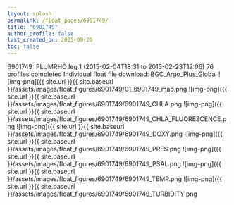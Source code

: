 ```yaml
---
layout: splash
permalink: /float_pages/6901749/
title: "6901749"
author_profile: false
last_created_on: 2025-09-26
toc: false
---
```

 
6901749: PLUMRHO leg 1 (2015-02-04T18:31 to 2015-02-23T12:06)
76 profiles completed
Individual float file download: [BGC_Argo_Plus_Global](https://ftp.soest.hawaii.edu/bgc_argo_plus/Individual_Floats/outliers_removed/6901749_Sprof_processed.nc)
![img-png]({{ site.url }}{{ site.baseurl }}/assets/images/float_figures/6901749/01_6901749_map.png
![img-png]({{ site.url }}{{ site.baseurl }}/assets/images/float_figures/6901749/6901749_CHLA.png
![img-png]({{ site.url }}{{ site.baseurl }}/assets/images/float_figures/6901749/6901749_CHLA_FLUORESCENCE.png
![img-png]({{ site.url }}{{ site.baseurl }}/assets/images/float_figures/6901749/6901749_DOXY.png
![img-png]({{ site.url }}{{ site.baseurl }}/assets/images/float_figures/6901749/6901749_PRES.png
![img-png]({{ site.url }}{{ site.baseurl }}/assets/images/float_figures/6901749/6901749_PSAL.png
![img-png]({{ site.url }}{{ site.baseurl }}/assets/images/float_figures/6901749/6901749_TEMP.png
![img-png]({{ site.url }}{{ site.baseurl }}/assets/images/float_figures/6901749/6901749_TURBIDITY.png
